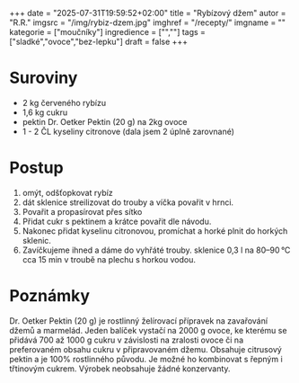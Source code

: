 
+++
date = "2025-07-31T19:59:52+02:00"
title = "Rybízový džem"
autor = "R.R."
imgsrc = "/img/rybiz-dzem.jpg"
imghref = "/recepty/"
imgname = ""
kategorie = ["moučníky"]
ingredience = ["",""]
tags = ["sladké","ovoce","bez-lepku"]
draft = false
+++


# Suroviny
- 2 kg červeného rybízu
- 1,6 kg cukru
- pektin Dr. Oetker Pektin (20 g) na 2kg ovoce
- 1 - 2 ČL kyseliny citronove (dala jsem 2 úplně zarovnané)

# Postup
1. omýt, odšťopkovat rybíz
2. dát sklenice streilizovat do trouby a víčka povařit v hrnci.
3. Povařit a propasírovat přes  sítko
4. Přidat cukr s pektinem a krátce povařit dle návodu. 
5. Nakonec přidat kyselinu citronovou, promíchat a horké plnit do horkých sklenic.
6. Zavíčkujeme ihned a dáme do vyhřáté trouby. sklenice 0,3 l	na 80–90 °C cca 	15 min v troubě na plechu s horkou vodou.
# Poznámky

Dr. Oetker Pektin (20 g) je rostlinný želírovací přípravek na zavařování džemů a marmelád. Jeden balíček vystačí na 2000 g ovoce, ke kterému se přidává 700 až 1000 g cukru v závislosti na zralosti ovoce či na preferovaném obsahu cukru v připravovaném džemu. Obsahuje citrusový pektin a je 100% rostlinného původu. Je možné ho kombinovat s řepným i třtinovým cukrem. Výrobek neobsahuje žádné konzervanty.

<!-- --> 